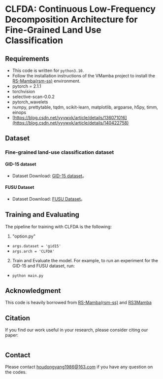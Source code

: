 # CLFDA: Continuous Low-Frequency Decomposition Architecture for Fine-Grained Land Use Classification

## Requirements
- This code is written for `python3.10`.
- Follow the installation instructions of the VMamba project to install the [RS-Mamba(rsm-ss)](https://github.com/walking-shadow/Official_Remote_Sensing_Mamba)  environment.
- pytorch = 2.1.1
- torchvision
- selective-scan-0.0.2
- pytorch_wavelets
- numpy, prettytable, tqdm, scikit-learn, matplotlib, argparse, h5py, timm, einops
- [https://blog.csdn.net/yyywxk/article/details/136071016](https://blog.csdn.net/yyywxk/article/details/140422758)

## Dataset

### Fine-grained land-use classification dataset

####  GID-15 dataset

- Dataset Download: [GID-15 dataset](https://captain-whu.github.io/HPS-Net/)。

#### FUSU Dataset

- Dataset Download: [FUSU Dataset](https://github.com/yuanshuai0914/FUSU)。

## Training and Evaluating
The pipeline for training with CLFDA is the following:

1. "option.py"
- `args.dataset = 'gid15'`
- `args.arch = 'CLFDA'`

2. Train and Evaluate the model. For example, to run an experiment for the GID-15 and FUSU dataset,  run:

- `python main.py`


## Acknowledgment
This code is heavily borrowed from [RS-Mamba(rsm-ss)](https://github.com/walking-shadow/Official_Remote_Sensing_Mamba) and [RS3Mamba](https://github.com/sstary/SSRS/tree/main/RS3Mamba)


## Citation
If you find our work useful in your research, please consider citing our paper:

```

```
## Contact
Please contact houdongyang1986@163.com if you have any question on the codes.
